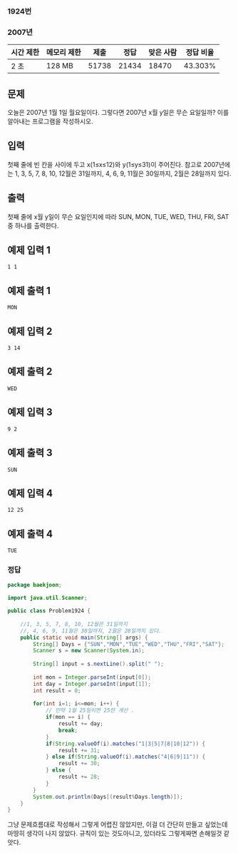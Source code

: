 ### 1924번

### 2007년 

| 시간 제한 | 메모리 제한 | 제출  | 정답  | 맞은 사람 | 정답 비율 |
| --------- | ----------- | ----- | ----- | --------- | --------- |
| 2 초      | 128 MB      | 51738 | 21434 | 18470     | 43.303%   |

## 문제

오늘은 2007년 1월 1일 월요일이다. 그렇다면 2007년 x월 y일은 무슨 요일일까? 이를 알아내는 프로그램을 작성하시오.

## 입력

첫째 줄에 빈 칸을 사이에 두고 x(1≤x≤12)와 y(1≤y≤31)이 주어진다. 참고로 2007년에는 1, 3, 5, 7, 8, 10, 12월은 31일까지, 4, 6, 9, 11월은 30일까지, 2월은 28일까지 있다.

## 출력

첫째 줄에 x월 y일이 무슨 요일인지에 따라 SUN, MON, TUE, WED, THU, FRI, SAT중 하나를 출력한다.

## 예제 입력 1 

```
1 1
```

## 예제 출력 1 

```
MON
```

## 예제 입력 2

```
3 14
```

## 예제 출력 2

```
WED
```

## 예제 입력 3

```
9 2
```

## 예제 출력 3

```
SUN
```

## 예제 입력 4

```
12 25
```

## 예제 출력 4

```
TUE
```



### 정답

```java
package baekjoon;

import java.util.Scanner;

public class Problem1924 {
	
	//1, 3, 5, 7, 8, 10, 12월은 31일까지
	//, 4, 6, 9, 11월은 30일까지, 2월은 28일까지 있다.
	public static void main(String[] args) {
		String[] Days = {"SUN","MON","TUE","WED","THU","FRI","SAT"};
		Scanner s = new Scanner(System.in);
		
		String[] input = s.nextLine().split(" ");
		
		int mon = Integer.parseInt(input[0]);
		int day = Integer.parseInt(input[1]);
		int result = 0;
		
		for(int i=1; i<=mon; i++) {
			// 만약 1월 25일이면 25만 계산 .
			if(mon == i) {
				result += day;
				break;
			}
			if(String.valueOf(i).matches("1|3|5|7|8|10|12")) {
				result += 31;
			} else if(String.valueOf(i).matches("4|6|9|11")) {
				result += 30;
			} else {
				result += 28;
			}
		}
		System.out.println(Days[(result%Days.length)]);
	}
}

```

그냥 문제흐름대로 작성해서 그렇게 어렵진 않았지만, 이걸 더 간단히 만들고 싶었는데 마땅히 생각이 나지 않았다.
규칙이 있는 것도아니고, 있더라도 그렇게짜면 손해일것 같앗다.
